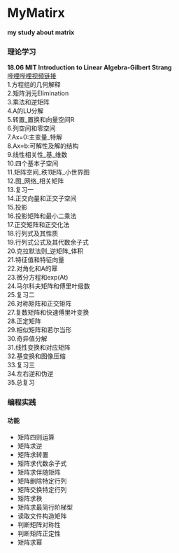 # MyMatirx
**my study about matrix**

### 理论学习
**18.06 MIT Introduction to Linear Algebra-Gilbert Strang**  
[哔哩哔哩视频链接](https://www.bilibili.com/video/BV1ix411f7Yp?spm_id_from=333.1007.top_right_bar_window_custom_collection.content.click)  
1.方程组的几何解释   
2.矩阵消元Elimination  
3.乘法和逆矩阵   
4.A的LU分解   
5.转置_置换和向量空间R   
6.列空间和零空间  
7.Ax=0:主变量_特解  
8.Ax=b:可解性及解的结构  
9.线性相关性_基_维数  
10.四个基本子空间   
11.矩阵空间_秩1矩阵_小世界图   
12.图_网络_相关矩阵   
13.复习一   
14.正交向量和正交子空间   
15.投影  
16.投影矩阵和最小二乘法  
17.正交矩阵和正交化法  
18.行列式及其性质  
19.行列式公式及其代数余子式  
20.克拉默法则_逆矩阵_体积  
21.特征值和特征向量  
22.对角化和A的幂  
23.微分方程和exp(At)  
24.马尔科夫矩阵和傅里叶级数   
25.复习二  
26.对称矩阵和正交矩阵  
27.复数矩阵和快速傅里叶变换  
28.正定矩阵  
29.相似矩阵和若尔当形  
30.奇异值分解  
31.线性变换和对应矩阵  
32.基变换和图像压缩  
33.复习三  
34.左右逆和伪逆  
35.总复习


### 编程实践
#### 功能
- 矩阵四则运算
- 矩阵求逆  
- 矩阵求转置
- 矩阵求代数余子式  
- 矩阵求伴随矩阵  
- 矩阵删除特定行列   
- 矩阵交换特定行列  
- 矩阵求秩   
- 矩阵求最简行阶梯型    
- 读取文件构造矩阵
- 判断矩阵对称性
- 判断矩阵正定性
- 矩阵求幂

